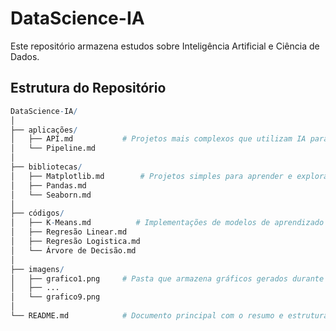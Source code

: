 # DataScience-IA
Este repositório armazena estudos sobre Inteligência Artificial e Ciência de Dados.

## Estrutura do Repositório

````r
DataScience-IA/
│
├── aplicações/
│   ├── API.md           # Projetos mais complexos que utilizam IA para realizar previsões de dados.
│   └── Pipeline.md      
│
├── bibliotecas/
│   ├── Matplotlib.md        # Projetos simples para aprender e explorar o básico das principais bibliotecas de Ciência de Dados
│   ├── Pandas.md    
│   └── Seaborn.md       
│
├── códigos/
│   ├── K-Means.md          # Implementações de modelos de aprendizado de máquina.
│   ├── Regresão Linear.md   
│   ├── Regresão Logistica.md
│   └── Árvore de Decisão.md
│
├── imagens/
│   ├── grafico1.png     # Pasta que armazena gráficos gerados durante os estudos.
│   ├── ...     
│   └── grafico9.png     
│
└── README.md            # Documento principal com o resumo e estrutura do repositório

````
